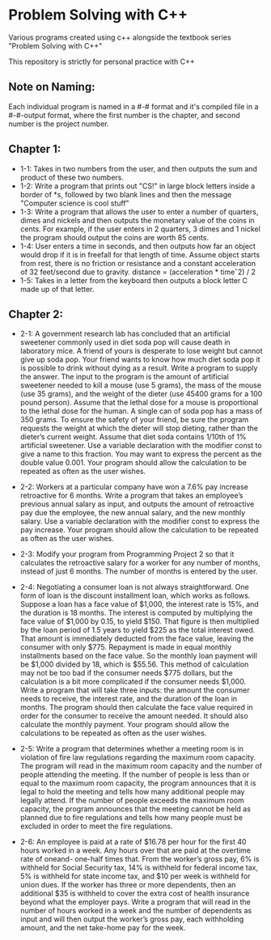 # Problem Solving with C++

Various programs created using c++ alongside the textbook series "Problem Solving with C++" 

This repository is strictly for personal practice with C++

## Note on Naming:

Each individual program is named in a #-# format and it's compiled file in a #-#-output format, where the first number is the chapter, and second number is the project number.
 

## Chapter 1:
- 1-1: Takes in two numbers from the user, and then outputs the sum and product of these two numbers.
- 1-2: Write a program that prints out "CS!" in large block letters inside a border of *s, followed by two blank lines and then the message "Computer science is cool stuff"
- 1-3: Write a program that allows the user to enter a number of quarters, dimes and nickels and then outputs the monetary value of the coins in cents. For example, if the user enters in 2 quarters, 3 dimes and 1 nickel the program should output the coins are worth 85 cents.
- 1-4: User enters a time in seconds, and then outputs how far an object would drop if it is in freefall for that length of time. Assume object starts from rest, there is no friction or resistance and a constant acceleration of 32 feet/second due to gravity. 
    distance = (acceleration * timeˆ2) / 2
- 1-5: Takes in a letter from the keyboard then outputs a block letter C made up of that letter.

## Chapter 2:
- 2-1: A government research lab has concluded that an artificial sweetener
commonly used in diet soda pop will cause death in laboratory mice. A
friend of yours is desperate to lose weight but cannot give up soda pop.
Your friend wants to know how much diet soda pop it is possible to drink
without dying as a result. Write a program to supply the answer. The input
to the program is the amount of artificial sweetener needed to kill a mouse
(use 5 grams), the mass of the mouse (use 35 grams), and the weight of
the dieter (use 45400 grams for a 100 pound person). Assume that the
lethal dose for a mouse is proportional to the lethal dose for the human.
A single can of soda pop has a mass of 350 grams. To ensure the safety of
your friend, be sure the program requests the weight at which the dieter
will stop dieting, rather than the dieter’s current weight. Assume that diet soda contains 1/10th of 1% artificial sweetener. Use a variable declaration
with the modifier const to give a name to this fraction. You may want to
express the percent as the double value 0.001. Your program should allow
the calculation to be repeated as often as the user wishes.

- 2-2: Workers at a particular company have won a 7.6% pay increase retroactive
for 6 months. Write a program that takes an employee’s previous annual
salary as input, and outputs the amount of retroactive pay due the employee,
the new annual salary, and the new monthly salary. Use a variable
declaration with the modifier const to express the pay increase. Your program
should allow the calculation to be repeated as often as the user wishes.

- 2-3: Modify your program from Programming Project 2 so that it calculates the
retroactive salary for a worker for any number of months, instead of just
6 months. The number of months is entered by the user.

- 2-4: Negotiating a consumer loan is not always straightforward. One form of
loan is the discount installment loan, which works as follows. Suppose a
loan has a face value of $1,000, the interest rate is 15%, and the duration
is 18 months. The interest is computed by multiplying the face value of
$1,000 by 0.15, to yield $150. That figure is then multiplied by the loan
period of 1.5 years to yield $225 as the total interest owed. That amount is
immediately deducted from the face value, leaving the consumer with only
$775. Repayment is made in equal monthly installments based on the face
value. So the monthly loan payment will be $1,000 divided by 18, which
is $55.56. This method of calculation may not be too bad if the consumer
needs $775 dollars, but the calculation is a bit more complicated if the
consumer needs $1,000. Write a program that will take three inputs: the
amount the consumer needs to receive, the interest rate, and the duration
of the loan in months. The program should then calculate the face value
required in order for the consumer to receive the amount needed. It should
also calculate the monthly payment. Your program should allow the calculations
to be repeated as often as the user wishes.

- 2-5: Write a program that determines whether a meeting room is in violation
of fire law regulations regarding the maximum room capacity. The program
will read in the maximum room capacity and the number of people
attending the meeting. If the number of people is less than or equal to the
maximum room capacity, the program announces that it is legal to hold
the meeting and tells how many additional people may legally attend. If
the number of people exceeds the maximum room capacity, the program
announces that the meeting cannot be held as planned due to fire regulations
and tells how many people must be excluded in order to meet the
fire regulations.

- 2-6: An employee is paid at a rate of $16.78 per hour for the first 40 hours
worked in a week. Any hours over that are paid at the overtime rate of oneand-
one-half times that. From the worker’s gross pay, 6% is withheld for
Social Security tax, 14% is withheld for federal income tax, 5% is withheld
for state income tax, and $10 per week is withheld for union dues. If the
worker has three or more dependents, then an additional $35 is withheld
to cover the extra cost of health insurance beyond what the employer pays.
Write a program that will read in the number of hours worked in a week
and the number of dependents as input and will then output the worker’s
gross pay, each withholding amount, and the net take-home pay for the
week.